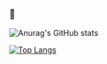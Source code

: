### 👋

![Anurag's GitHub stats](https://github-readme-stats.vercel.app/api?username=rockadev&show_icons=true&theme=radical)

[![Top Langs](https://github-readme-stats.vercel.app/api/top-langs/?username=rockadev&layout=compact)](https://github.com/anuraghazra/github-readme-stats)
